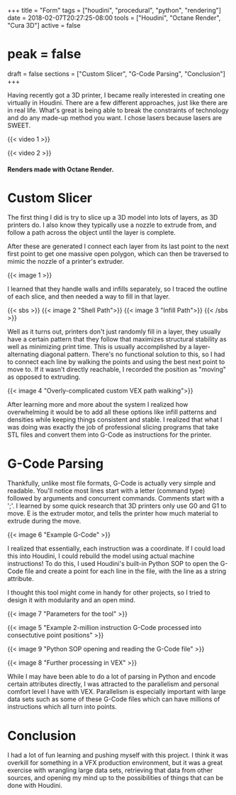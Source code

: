 +++
title = "Form"
tags = ["houdini", "procedural", "python", "rendering"]
date = 2018-02-07T20:27:25-08:00
tools = ["Houdini", "Octane Render", "Cura 3D"]
active = false
# peak = false
draft = false
sections = ["Custom Slicer", "G-Code Parsing", "Conclusion"]
+++

Having recently got a 3D printer, I became really interested in creating one virtually in Houdini. There are a few different approaches, just like there are in real life. What's great is being able to break the constraints of technology and do any made-up method you want. I chose lasers because lasers are SWEET.

{{< video 1 >}}

{{< video 2 >}}
#### Renders made with Octane Render.

# Custom Slicer
The first thing I did is try to slice up a 3D model into lots of layers, as 3D printers do. I also know they typically use a nozzle to extrude from, and follow a path across the object until the layer is complete.

After these are generated I connect each layer from its last point to the next first point to get one massive open polygon, which can then be traversed to mimic the nozzle of a printer's extruder.

{{< image 1 >}}

I learned that they handle walls and infills separately, so I traced the outline of each slice, and then needed a way to fill in that layer.

{{< sbs >}}
  {{< image 2 "Shell Path">}}
  {{< image 3 "Infill Path">}}
{{< /sbs >}}

Well as it turns out, printers don't just randomly fill in a layer, they usually have a certain pattern that they follow that maximizes structural stability as well as minimizing print time. This is usually accomplished by a layer-alternating diagonal pattern. There's no functional solution to this, so I had to connect each line by walking the points and using the best next point to move to. If it wasn't directly reachable, I recorded the position as "moving" as opposed to extruding.

{{< image 4 "Overly-complicated custom VEX path walking">}}

After learning more and more about the system I realized how overwhelming it would be to add all these options like infill patterns and densities while keeping things consistent and stable. I realized that what I was doing was exactly the job of professional slicing programs that take STL files and convert them into G-Code as instructions for the printer.

# G-Code Parsing
Thankfully, unlike most file formats, G-Code is actually very simple and readable. You'll notice most lines start with a letter (command type) followed by arguments and concurrent commands. Comments start with a ';'. I learned by some quick research that 3D printers only use G0 and G1 to move. E is the extruder motor, and tells the printer how much material to extrude during the move.

{{< image 6 "Example G-Code" >}}

I realized that essentially, each instruction was a coordinate. If I could load this into Houdini, I could rebuild the model using actual machine instructions! To do this, I used Houdini's built-in Python SOP to open the G-Code file and create a point for each line in the file, with the line as a string attribute.

I thought this tool might come in handy for other projects, so I tried to design it with modularity and an open mind.

{{< image 7 "Parameters for the tool" >}}

{{< image 5 "Example 2-million instruction G-Code processed into consectutive point positions" >}}

{{< image 9 "Python SOP opening and reading the G-Code file" >}}

{{< image 8 "Further processing in VEX" >}}

While I may have been able to do a lot of parsing in Python and encode certain attributes directly, I was attracted to the parallelism and personal comfort level I have with VEX. Parallelism is especially important with large data sets such as some of these G-Code files which can have millions of instructions which all turn into points.

# Conclusion
I had a lot of fun learning and pushing myself with this project. I think it was overkill for something in a VFX production environment, but it was a great exercise with wrangling large data sets, retrieving that data from other sources, and opening my mind up to the possibilities of things that can be done with Houdini.
